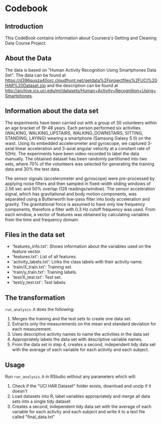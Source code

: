 # Codebook

## Introduction
This CodeBook contains information about  Coursera's Getting and Cleaning Data Course Project. 

## About the Data
The data is based on "Human Activity Recognition Using Smartphones Data Set". The data can be found at https://d396qusza40orc.cloudfront.net/getdata%2Fprojectfiles%2FUCI%20HAR%20Dataset.zip and the description can be found at http://archive.ics.uci.edu/ml/datasets/Human+Activity+Recognition+Using+Smartphones.

## Information about the data set
The experiments have been carried out with a group of 30 volunteers within an age bracket of 19-48 years. Each person performed six activities (WALKING, WALKING_UPSTAIRS, WALKING_DOWNSTAIRS, SITTING, STANDING, LAYING) wearing a smartphone (Samsung Galaxy S II) on the waist. Using its embedded accelerometer and gyroscope, we captured 3-axial linear acceleration and 3-axial angular velocity at a constant rate of 50Hz. The experiments have been video-recorded to label the data manually. The obtained dataset has been randomly partitioned into two sets, where 70% of the volunteers was selected for generating the training data and 30% the test data. 

The sensor signals (accelerometer and gyroscope) were pre-processed by applying noise filters and then sampled in fixed-width sliding windows of 2.56 sec and 50% overlap (128 readings/window). The sensor acceleration signal, which has gravitational and body motion components, was separated using a Butterworth low-pass filter into body acceleration and gravity. The gravitational force is assumed to have only low frequency components, therefore a filter with 0.3 Hz cutoff frequency was used. From each window, a vector of features was obtained by calculating variables from the time and frequency domain. 

## Files in the data set 

- 'features_info.txt': Shows information about the variables used on the feature vector.
- 'features.txt': List of all features.
- 'activity_labels.txt': Links the class labels with their activity name.
- 'train/X_train.txt': Training set.
- 'train/y_train.txt': Training labels.
- 'test/X_test.txt': Test set.
- 'test/y_test.txt': Test labels.

## The transformation
`run_analysis.R` does the following:

1. Merges the training and the test sets to create one data set.
2. Extracts only the measurements on the mean and standard deviation for each measurement. 
3. Uses descriptive activity names to name the activities in the data set
4. Appropriately labels the data set with descriptive variable names. 
5. From the data set in step 4, creates a second, independent tidy data set with the average of each variable for each activity and each subject.

## Usage
Run `run_analysis.R` in RStudio without any parameters which will:

1. Check if the "UCI HAR Dataset" folder exists, download and unzip if it doesn't
2. Load datasets into R, label variables appropriately and merge all data sets into a single tidy dataset
3. Creates a second, independent tidy data set with the average of each variable for each activity and each subject and write it to a text file called "final_data.txt"
